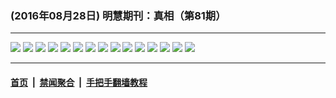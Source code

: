 ### (2016年08月28日) 明慧期刊：真相（第81期）

---

<img src="http://qikan.minghui.org/mhqkpage/qikanimage/2016/08/27/zx81-read-online1.png"/> 

<img src="http://qikan.minghui.org/mhqkpage/qikanimage/2016/08/27/zx81-read-online2.png"/> 

<img src="http://qikan.minghui.org/mhqkpage/qikanimage/2016/08/27/zx81-read-online3.png"/> 

<img src="http://qikan.minghui.org/mhqkpage/qikanimage/2016/08/27/zx81-read-online4.png"/> 

<img src="http://qikan.minghui.org/mhqkpage/qikanimage/2016/08/27/zx81-read-online5.png"/> 

<img src="http://qikan.minghui.org/mhqkpage/qikanimage/2016/08/27/zx81-read-online6.png"/> 

<img src="http://qikan.minghui.org/mhqkpage/qikanimage/2016/08/27/zx81-read-online7.png"/> 

<img src="http://qikan.minghui.org/mhqkpage/qikanimage/2016/08/27/zx81-read-online8.png"/> 

<img src="http://qikan.minghui.org/mhqkpage/qikanimage/2016/08/27/zx81-read-online9.png"/> 

<img src="http://qikan.minghui.org/mhqkpage/qikanimage/2016/08/27/zx81-read-online10.png"/> 

<img src="http://qikan.minghui.org/mhqkpage/qikanimage/2016/08/27/zx81-read-online11.png"/> 

<img src="http://qikan.minghui.org/mhqkpage/qikanimage/2016/08/27/zx81-read-online12.png"/> 

<img src="http://qikan.minghui.org/mhqkpage/qikanimage/2016/08/27/zx81-read-online13.png"/> 

<img src="http://qikan.minghui.org/mhqkpage/qikanimage/2016/08/27/zx81-read-online14.png"/> 

<img src="http://qikan.minghui.org/mhqkpage/qikanimage/2016/08/27/zx81-read-online15.png"/> 



---

#### [首页](../../../..) &nbsp;|&nbsp; [禁闻聚合](https://github.com/gfw-breaker/banned-news) &nbsp;|&nbsp; [手把手翻墙教程](https://github.com/gfw-breaker/guides) 